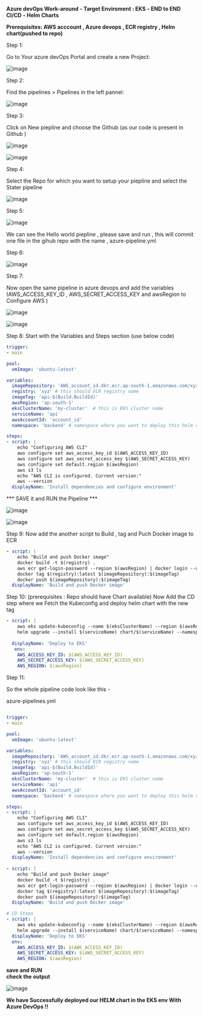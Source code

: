 
**Azure devOps Work-around**
 **- Target Enviroment : EKS**
 **- END to END CI/CD**
 **- Helm Charts**

 **Prerequisites: AWS acccount , Azure devops , ECR registry , Helm chart(pushed to repo)**

Step 1: 

Go to Your azure devOps Portal and create a new Project:

   ![image](https://github.com/user-attachments/assets/9c859a3e-e215-427e-8aa3-05dd2c02c20e)


Step 2:

Find the pipelines > Pipelines in the left pannel:

![image](https://github.com/user-attachments/assets/f7986fbf-c707-4554-b041-9971cebb7be3)

Step 3: 

Click on New piepline and choose the Github (as our code is present in Github )

![image](https://github.com/user-attachments/assets/2843cb41-d8b1-4d29-aaa6-85e42b7dd420)


![image](https://github.com/user-attachments/assets/e67546a9-427f-44cd-88c9-3d6ca540aac2)


Step 4: 

Select the Repo for which you want to setup your piepline and select the Stater pipeline  

![image](https://github.com/user-attachments/assets/d3cdd8f6-3b85-425f-be3c-17fb25ecb554)


Step 5:

 ![image](https://github.com/user-attachments/assets/3cccf2be-a093-4a40-899f-c0e2f5999bd1)

 We can see the Hello world piepline , please save and run , this will commit one file in the gihub repo with the name , azure-pipeline.yml


Step 6:


![image](https://github.com/user-attachments/assets/4cf23f87-3b31-414e-af2a-d0e7368e2e08)


Step 7:

Now open the same pipeline in azure devops and add the variables (AWS_ACCESS_KEY_ID , AWS_SECRET_ACCESS_KEY and awsRegion to Configure AWS )

![image](https://github.com/user-attachments/assets/f16b5480-e5e4-414a-82f3-009637ef7d05)


![image](https://github.com/user-attachments/assets/c2a4ea36-9f21-4b97-b6d5-36d823b9f45d)


Step 8:
Start with the Variables and Steps section (use below code)

```yaml
trigger:
- main

pool:
  vmImage: 'ubuntu-latest'

variables:
  imageRepository: 'AWS_account_id.dkr.ecr.ap-south-1.amazonaws.com/xyz'
  registry: 'xyz' # this should ECR registry name
  imageTag: 'api-$(Build.BuildId)'
  awsRegion: 'ap-south-1'
  eksClusterName: 'my-cluster'  # this is EKS cluster name
  serviceName: 'api'
  awsAccountId: 'account_id'
  namespace: 'backend' # namespace where you want to deploy this helm chart

steps:
- script: |
    echo "Configuring AWS CLI"
    aws configure set aws_access_key_id $(AWS_ACCESS_KEY_ID)
    aws configure set aws_secret_access_key $(AWS_SECRET_ACCESS_KEY)
    aws configure set default.region $(awsRegion)
    aws s3 ls
    echo "AWS CLI is configured. Current version:"
    aws --version
  displayName: 'Install dependencies and configure environment'
```

*** SAVE it and RUN the Pipeline ***


![image](https://github.com/user-attachments/assets/ef1f875b-d0d9-4fc3-b8e5-0be1da6bb9e8)

![image](https://github.com/user-attachments/assets/5e58077b-6d04-460a-8fcb-628c7e8ce3a4)


Step 9:
Now add the another script to Build , tag and Puch Docker image to ECR

```yaml
- script: |
    echo "Build and push Docker image"
    docker build -t $(registry) .
    aws ecr get-login-password --region $(awsRegion) | docker login --username AWS --password-stdin $(awsAccountId).dkr.ecr.$(awsRegion).amazonaws.com
    docker tag $(registry):latest $(imageRepository):$(imageTag)
    docker push $(imageRepository):$(imageTag)
  displayName: 'Build and push Docker image'
```

Step 10:
(prerequisites : Repo should have Chart available)
Now Add the CD step where we Fetch the Kubeconfig and deploy helm chart with the new tag

```yaml
- script: |
    aws eks update-kubeconfig --name $(eksClusterName) --region $(awsRegion)
    helm upgrade --install $(serviceName) chart/$(serviceName) --namespace $(namespace) --set image.repository=$(imageRepository) --set image.tag=$(imageTag)
  
  displayName: 'Deploy to EKS'
   env:
    AWS_ACCESS_KEY_ID: $(AWS_ACCESS_KEY_ID)
    AWS_SECRET_ACCESS_KEY: $(AWS_SECRET_ACCESS_KEY)
    AWS_REGION: $(awsRegion)
```

Step 11:

So the whole pipeline code look like this - 

azure-pipelines.yml


```yaml

trigger:
- main

pool:
  vmImage: 'ubuntu-latest'

variables:
  imageRepository: 'AWS_account_id.dkr.ecr.ap-south-1.amazonaws.com/xyz'
  registry: 'xyz' # this should ECR registry name
  imageTag: 'api-$(Build.BuildId)'
  awsRegion: 'ap-south-1'
  eksClusterName: 'my-cluster'  # this is EKS cluster name
  serviceName: 'api'
  awsAccountId: 'account_id'
  namespace: 'backend' # namespace where you want to deploy this helm chart

steps:
- script: |
    echo "Configuring AWS CLI"
    aws configure set aws_access_key_id $(AWS_ACCESS_KEY_ID)
    aws configure set aws_secret_access_key $(AWS_SECRET_ACCESS_KEY)
    aws configure set default.region $(awsRegion)
    aws s3 ls
    echo "AWS CLI is configured. Current version:"
    aws --version
  displayName: 'Install dependencies and configure environment'
  
- script: |
    echo "Build and push Docker image"
    docker build -t $(registry) .
    aws ecr get-login-password --region $(awsRegion) | docker login --username AWS --password-stdin $(awsAccountId).dkr.ecr.$(awsRegion).amazonaws.com
    docker tag $(registry):latest $(imageRepository):$(imageTag)
    docker push $(imageRepository):$(imageTag)
  displayName: 'Build and push Docker image'  

# CD Steps
- script: |
    aws eks update-kubeconfig --name $(eksClusterName) --region $(awsRegion)
    helm upgrade --install $(serviceName) chart/$(serviceName) --namespace $(namespace) --set image.repository=$(imageRepository) --set image.tag=$(imageTag)
  displayName: 'Deploy to EKS'
  env:
    AWS_ACCESS_KEY_ID: $(AWS_ACCESS_KEY_ID)
    AWS_SECRET_ACCESS_KEY: $(AWS_SECRET_ACCESS_KEY)
    AWS_REGION: $(awsRegion)
```
**save and RUN**  
**check the output**


![image](https://github.com/user-attachments/assets/b07627d9-7919-4223-917f-9233beabb9ce)


**We have Successfully deployed our HELM chart in the EKS env With Azure DevOps !!**

